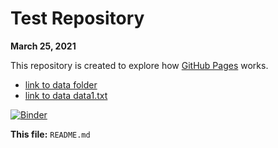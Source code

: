 # Test Repository
**March 25, 2021**

This repository is created to explore how [GitHub Pages](https://pages.github.com) works.

- [link to data folder](data)
- [link to data data1.txt](data/data1.txt)

[![Binder](https://mybinder.org/badge_logo.svg)](https://mybinder.org/v2/gh/mshaneburns/test-repo/HEAD)

**This file:** `README.md`
